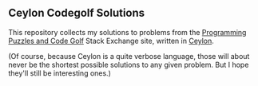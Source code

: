 ## Ceylon Codegolf Solutions

This repository collects my solutions to problems from the
[Programming Puzzles and Code Golf][1] Stack Exchange site,
written in [Ceylon][2].

(Of course, because Ceylon is a quite verbose language, those
 will about never be the shortest possible solutions to any given
 problem. But I hope they'll still be interesting ones.)  


[1]: http://codegolf.stackexchange.com/
[2]: http://ceylon-lang.org/